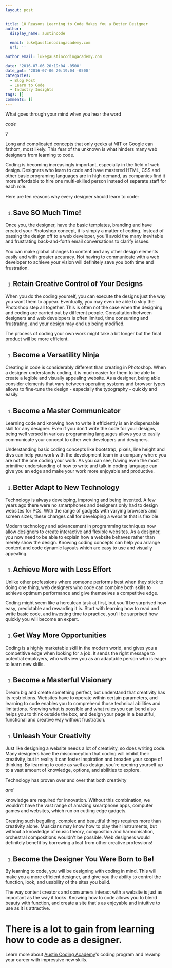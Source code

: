 ```yaml
---
layout: post


title: 10 Reasons Learning to Code Makes You a Better Designer
author:
  display_name: austincode

  email: luke@austincodingacademy.com
  url: ''

author_email: luke@austincodingacademy.com

date: '2016-07-06 20:19:04 -0500'
date_gmt: '2016-07-06 20:19:04 -0500'
categories:
  - Blog Post
  - Learn to Code
  - Industry Insights
tags: []
comments: []
---
```


<span style="font-weight: 400;">What goes through your mind when you hear the word

_<span style="font-weight: 400;">code_

<span style="font-weight: 400;">?

Long and complicated concepts that only geeks at MIT or Google can fathom, most likely. This fear of the unknown is what hinders many web designers from learning to code.

Coding is becoming increasingly important, especially in the field of web design. Designers who learn to code and have mastered HTML, CSS and other basic programing languages are in high demand, as companies find it more affordable to hire one multi-skilled person instead of separate staff for each role.



Here are ten reasons why every designer should learn to code:

1. ## Save SO Much Time!






Once you, the designer, have the basic templates, branding and have created your Photoshop concept, it is simply a matter of coding. Instead of passing the design off to a web developer, you'll avoid the many inevitable and frustrating back-and-forth email conversations to clarify issues.



You can make global changes to content and any other design elements easily and with greater accuracy. Not having to communicate with a web developer to achieve your vision will definitely save you both time and frustration.

1. ## Retain Creative Control of Your Designs






When you do the coding yourself, you can execute the designs just the way you want them to appear. Eventually, you may even be able to skip the Photoshop step all together. This is often not the case when the designing and coding are carried out by different people. Consultation between designers and web developers is often limited, time consuming and frustrating, and your design may end up being modified.



The process of coding your own work might take a bit longer but the final product will be more efficient.

1. ## Become a Versatility Ninja






Creating in code is considerably different than creating in Photoshop. When a designer understands coding, it is much easier for them to be able to create a legible and visually appealing website. As a designer, being able consider elements that vary between operating systems and browser types allows to fine-tune the design - especially the typography - quickly and easily.



1. ## Become a Master Communicator






Learning code and knowing how to write it efficiently is an indispensable skill for any designer. Even if you don't write the code for your designs, being well versed in various programming languages allows you to easily communicate your concept to other web developers and designers.



Understanding basic coding concepts like bootstrap, pixels, line height and divs can help you work with the development team in a company where you are not the one coding your work. As you can see, having even the most primitive understanding of how to write and talk in coding language can give you an edge and make your work more enjoyable and productive.

1. ## Better Adapt to New Technology






Technology is always developing, improving and being invented. A few years ago there were no smartphones and designers only had to design websites for PCs. With the range of gadgets with varying browsers and screen sizes, these changes call for developing a website that is flexible.



Modern technology and advancement in programming techniques now allow designers to create interactive and flexible websites. As a designer, you now need to be able to explain how a website behaves rather than merely show the design. Knowing coding concepts can help you arrange content and code dynamic layouts which are easy to use and visually appealing.

1. ## Achieve More with Less Effort






Unlike other professions where someone performs best when they stick to doing one thing, web designers who code can combine both skills to achieve optimum performance and give themselves a competitive edge.



<span style="font-weight: 400;">Coding might seem like a herculean task at first, but you'll be surprised how easy, predictable and rewarding it is. Start with learning how to read and write basic code, and investing time to practice, you'll be surprised how quickly you will become an expert.

1. ## Get Way More Opportunities






Coding is a highly marketable skill in the modern world, and gives you a competitive edge when looking for a job. It sends the right message to potential employers, who will view you as an adaptable person who is eager to learn new skills.



1. ## Become a Masterful Visionary






Dream big and create something perfect, but understand that creativity has its restrictions. Websites have to operate within certain parameters, and learning to code enables you to comprehend those technical abilities and limitations. Knowing what is possible and what rules you can bend also helps you to think outside the box, and design your page in a beautiful, functional and creative way without frustration.



1. ## Unleash Your Creativity






Just like designing a website needs a lot of creativity, so does writing code. Many designers have the misconception that coding will inhibit their creativity, but in reality it can foster inspiration and broaden your scope of thinking. By learning to code as well as design, you're opening yourself up to a vast amount of knowledge, options, and abilities to explore.



<span style="font-weight: 400;">Technology has proven over and over that both creativity

_<span style="font-weight: 400;">and_

<span style="font-weight: 400;"> knowledge are required for innovation. Without this combination, we wouldn't have the vast range of amazing smartphone apps, computer games and websites, which run on cutting edge gadgets.

Creating such beguiling, complex and beautiful things requires more than creativity alone. Musicians may know how to play their instruments, but without a knowledge of music theory, composition and harmonisation, orchestral compositions wouldn't be possible. Web designers would definitely benefit by borrowing a leaf from other creative professions!

1. ## Become the Designer You Were Born to Be!






By learning to code, you will be designing with coding in mind. This will make you a more efficient designer, and give you the ability to control the function, look, and usability of the sites you build.



The way content creators and consumers interact with a website is just as important as the way it looks. Knowing how to code allows you to blend beauty with function, and create a site that's as enjoyable and intuitive to use as it is attractive.

# There is a lot to gain from learning how to code as a designer.



Learn more about [Austin Coding Academy](//www.austincodingacademy.com/)'s coding program and revamp your career with impressive new skills.
